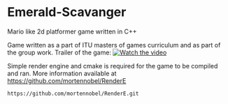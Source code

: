 # Emerald-Scavanger
Mario like 2d platformer game written in C++

Game written as a part of ITU masters of games curriculum and as part of the group work.
Trailer of the game:
[![Watch the video](https://img.youtube.com/vi/_55rMknwRXg/maxresdefault.jpg)](https://www.youtube.com/watch?v=_55rMknwRXg&feature=youtu.be&fbclid=IwAR2EqzsNQDnXNnmnwLulLt7iQ2lQ_CvlolCCvCeM80xFKX2wi1dDatQaFVk)

Simple render engine and cmake is required for the game to be compiled and ran.
More information available at https://github.com/mortennobel/RenderE
```
https://github.com/mortennobel/RenderE.git
```
